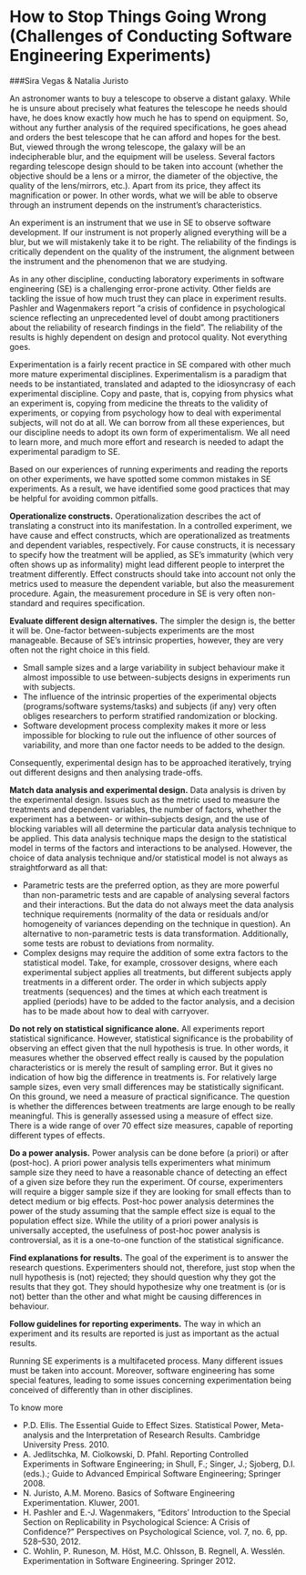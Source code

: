 # How to Stop Things Going Wrong (Challenges of Conducting Software Engineering Experiments)

###Sira Vegas & Natalia Juristo


An astronomer wants to buy a telescope to observe a distant galaxy. While he is unsure about precisely what features the telescope he needs should have, he does know exactly how much he has to spend on equipment. So, without any further analysis of the required specifications, he goes ahead and orders the best telescope that he can afford and hopes for the best. But, viewed through the wrong telescope, the galaxy will be an indecipherable blur, and the equipment will be useless. Several factors regarding telescope design should to be taken into account (whether the objective should be a lens or a mirror, the diameter of the objective, the quality of the lens/mirrors, etc.). Apart from its price, they affect its magnification or power. In other words, what we will be able to observe through an instrument depends on the instrument’s characteristics.   

An experiment is an instrument that we use in SE to observe software development. If our instrument is not properly aligned everything will be a blur, but we will mistakenly take it to be right. The reliability of the findings is critically dependent on the quality of the instrument, the alignment between the instrument and the phenomenon that we are studying.  

As in any other discipline, conducting laboratory experiments in software engineering (SE) is a challenging error-prone activity. Other fields are tackling the issue of how much trust they can place in experiment results. Pashler and Wagenmakers report “a crisis of confidence in psychological science reflecting an unprecedented level of doubt among practitioners about the reliability of research findings in the field”. The reliability of the results is highly dependent on design and protocol quality. Not everything goes.  

Experimentation is a fairly recent practice in SE compared with other much more mature experimental disciplines. Experimentalism is a paradigm that needs to be instantiated, translated and adapted to the idiosyncrasy of each experimental discipline. Copy and paste, that is, copying from physics what an experiment is, copying from medicine the threats to the validity of experiments, or copying from psychology how to deal with experimental subjects, will not do at all. We can borrow from all these experiences, but our discipline needs to adopt its own form of experimentalism. We all need to learn more, and much more effort and research is needed to adapt the experimental paradigm to SE.  

Based on our experiences of running experiments and reading the reports on other experiments, we have spotted some common mistakes in SE experiments. As a result, we have identified some good practices that may be helpful for avoiding common pitfalls.  

**Operationalize constructs.** Operationalization describes the act of translating a construct into its manifestation. In a controlled experiment, we have cause and effect constructs, which are operationalized as treatments and dependent variables, respectively. For cause constructs, it is necessary to specify how the treatment will be applied, as SE’s immaturity (which very often shows up as informality) might lead different people to interpret the treatment differently. Effect constructs should take into account not only the metrics used to measure the dependent variable, but also the measurement procedure. Again, the measurement procedure in SE is very often non-standard and requires specification.  

**Evaluate different design alternatives.** The simpler the design is, the better it will be. One-factor between-subjects experiments are the most manageable. Because of SE’s intrinsic properties, however, they are very often not the right choice in this field. 
 
* Small sample sizes and a large variability in subject behaviour make it almost impossible to use between-subjects designs in experiments run with subjects. 
* The influence of the intrinsic properties of the experimental objects (programs/software systems/tasks) and subjects (if any) very often obliges researchers to perform stratified randomization or blocking.
* Software development process complexity makes it more or less impossible for blocking to rule out the influence of other sources of variability, and more than one factor needs to be added to the design.

Consequently, experimental design has to be approached iteratively, trying out different designs and then analysing trade-offs.  

**Match data analysis and experimental design.** Data analysis is driven by the experimental design. Issues such as the metric used to measure the treatments and dependent variables, the number of factors, whether the experiment has a between- or within–subjects design, and the use of blocking variables will all determine the particular data analysis technique to be applied. This data analysis technique maps the design to the statistical model in terms of the factors and interactions to be analysed. However, the choice of data analysis technique and/or statistical model is not always as straightforward as all that:  

* Parametric tests are the preferred option, as they are more powerful than non-parametric tests and are capable of analysing several factors and their interactions. But the data do not always meet the data analysis technique requirements (normality of the data or residuals and/or homogeneity of variances depending on the technique in question). An alternative to non-parametric tests is data transformation. Additionally, some tests are robust to deviations from normality.
* Complex designs may require the addition of some extra factors to the statistical model. Take, for example, crossover designs, where each experimental subject applies all treatments, but different subjects apply treatments in a different order. The order in which subjects apply treatments (sequences) and the times at which each treatment is applied (periods) have to be added to the factor analysis, and a decision has to be made about how to deal with carryover.  

**Do not rely on statistical significance alone.** All experiments report statistical significance. However, statistical significance is the probability of observing an effect given that the null hypothesis is true. In other words, it measures whether the observed effect really is caused by the population characteristics or is merely the result of sampling error. But it gives no indication of how big the difference in treatments is. For relatively large sample sizes, even very small differences may be statistically significant. On this ground, we need a measure of practical significance. The question is whether the differences between treatments are large enough to be really meaningful. This is generally assessed using a measure of effect size. There is a wide range of over 70 effect size measures, capable of reporting different types of effects.
 
**Do a power analysis.** Power analysis can be done before (a priori) or after (post-hoc). A priori power analysis tells experimenters what minimum sample size they need to have a reasonable chance of detecting an effect of a given size before they run the experiment. Of course, experimenters will require a bigger sample size if they are looking for small effects than to detect medium or big effects. Post-hoc power analysis determines the power of the study assuming that the sample effect size is equal to the population effect size. While the utility of a priori power analysis is universally accepted, the usefulness of post-hoc power analysis is controversial, as it is a one-to-one function of the statistical significance.  

**Find explanations for results.** The goal of the experiment is to answer the research questions. Experimenters should not, therefore, just stop when the null hypothesis is (not) rejected; they should question why they got the results that they got. They should hypothesize why one treatment is (or is not) better than the other and what might be causing differences in behaviour.  
 
**Follow guidelines for reporting experiments.** The way in which an experiment and its results are reported is just as important as the actual results.  

Running SE experiments is a multifaceted process. Many different issues must be taken into account. Moreover, software engineering has some special features, leading to some issues concerning experimentation being conceived of differently than in other disciplines.  

To know more

* P.D. Ellis. The Essential Guide to Effect Sizes. Statistical Power, Meta-analysis and the Interpretation of Research Results. Cambridge University Press. 2010.
* A. Jedlitschka, M.  Ciolkowski, D. Pfahl. Reporting Controlled Experiments in Software Engineering; in Shull, F.; Singer, J.; Sjoberg, D.I. (eds.).; Guide to Advanced Empirical Software Engineering; Springer 2008.
* N. Juristo, A.M. Moreno. Basics of Software Engineering Experimentation. Kluwer, 2001.
* H. Pashler and E.-J. Wagenmakers, “Editors’ Introduction to the Special Section on Replicability in Psychological Science: A Crisis of Confidence?” Perspectives on Psychological Science, vol. 7, no. 6, pp. 528–530, 2012.
* C. Wohlin, P. Runeson, M. Höst, M.C. Ohlsson, B. Regnell, A. Wesslén. Experimentation in Software Engineering. Springer 2012. 

